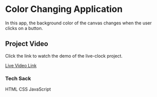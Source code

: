 # Color Changing Application
In this app, the background color of the canvas changes when the user clicks on a button.


##  Project Video 

Click the link to watch the demo of the live-clock project.

[Live Video Link](/Color_Changing_video_demo.mp4)


### Tech Sack
HTML 
CSS
JavaScript
